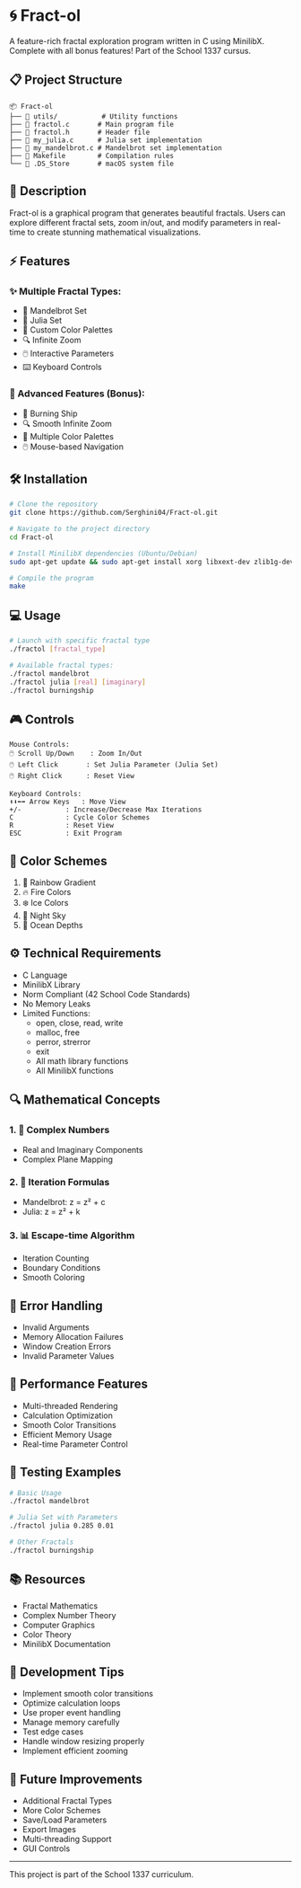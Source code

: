 # 🌀 Fract-ol
A feature-rich fractal exploration program written in C using MinilibX. Complete with all bonus features! Part of the School 1337 cursus.

## 📋 Project Structure
```
📦 Fract-ol
├── 📂 utils/           # Utility functions
├── 📄 fractol.c       # Main program file
├── 📄 fractol.h       # Header file
├── 📄 my_julia.c      # Julia set implementation
├── 📄 my_mandelbrot.c # Mandelbrot set implementation
├── 📄 Makefile        # Compilation rules
└── 📄 .DS_Store       # macOS system file
```

## 🎯 Description
Fract-ol is a graphical program that generates beautiful fractals. Users can explore different fractal sets, zoom in/out, and modify parameters in real-time to create stunning mathematical visualizations.

## ⚡ Features
### ✨ Multiple Fractal Types:
- 🔄 Mandelbrot Set
- 🌈 Julia Set
- 🎨 Custom Color Palettes
- 🔍 Infinite Zoom
- 🖱️ Interactive Parameters
- ⌨️ Keyboard Controls
### 🎨 Advanced Features (Bonus):
- 🌺 Burning Ship
- 🔍 Smooth Infinite Zoom
- 🌈 Multiple Color Palettes
- 🖱️ Mouse-based Navigation

## 🛠️ Installation
```bash
# Clone the repository
git clone https://github.com/Serghini04/Fract-ol.git

# Navigate to the project directory
cd Fract-ol

# Install MinilibX dependencies (Ubuntu/Debian)
sudo apt-get update && sudo apt-get install xorg libxext-dev zlib1g-dev libbsd-dev

# Compile the program
make
```

## 💻 Usage
```bash
# Launch with specific fractal type
./fractol [fractal_type]

# Available fractal types:
./fractol mandelbrot
./fractol julia [real] [imaginary]
./fractol burningship
```

## 🎮 Controls
```
Mouse Controls:
🖱️ Scroll Up/Down    : Zoom In/Out
🖱️ Left Click       : Set Julia Parameter (Julia Set)
🖱️ Right Click      : Reset View

Keyboard Controls:
⬆️⬇️⬅️➡️ Arrow Keys   : Move View
+/-           : Increase/Decrease Max Iterations
C             : Cycle Color Schemes
R             : Reset View
ESC           : Exit Program
```

## 🎨 Color Schemes
1. 🌈 Rainbow Gradient
2. 🔥 Fire Colors
3. ❄️ Ice Colors
4. 🌙 Night Sky
5. 🌊 Ocean Depths

## ⚙️ Technical Requirements
- C Language
- MinilibX Library
- Norm Compliant (42 School Code Standards)
- No Memory Leaks
- Limited Functions:
  - open, close, read, write
  - malloc, free
  - perror, strerror
  - exit
  - All math library functions
  - All MinilibX functions

## 🔍 Mathematical Concepts
### 1. 📐 Complex Numbers
   - Real and Imaginary Components
   - Complex Plane Mapping

### 2. 🔄 Iteration Formulas
   - Mandelbrot: z = z² + c
   - Julia: z = z² + k

### 3. 📊 Escape-time Algorithm
   - Iteration Counting
   - Boundary Conditions
   - Smooth Coloring

## 🐛 Error Handling
- Invalid Arguments
- Memory Allocation Failures
- Window Creation Errors
- Invalid Parameter Values

## 🚀 Performance Features
- Multi-threaded Rendering
- Calculation Optimization
- Smooth Color Transitions
- Efficient Memory Usage
- Real-time Parameter Control

## 📝 Testing Examples
```bash
# Basic Usage
./fractol mandelbrot

# Julia Set with Parameters
./fractol julia 0.285 0.01

# Other Fractals
./fractol burningship
```

## 📚 Resources
- Fractal Mathematics
- Complex Number Theory
- Computer Graphics
- Color Theory
- MinilibX Documentation

## 🌟 Development Tips
- Implement smooth color transitions
- Optimize calculation loops
- Use proper event handling
- Manage memory carefully
- Test edge cases
- Handle window resizing properly
- Implement efficient zooming

## 🔮 Future Improvements
- Additional Fractal Types
- More Color Schemes
- Save/Load Parameters
- Export Images
- Multi-threading Support
- GUI Controls

--- 

This project is part of the School 1337 curriculum.
